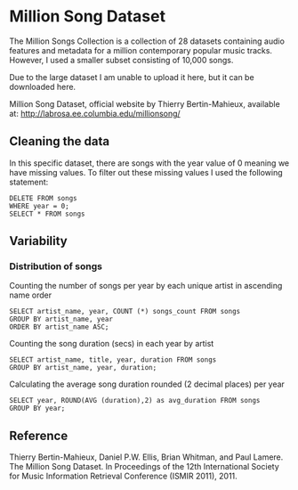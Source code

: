 # Million Song Dataset
The Million Songs Collection is a collection of 28 datasets containing audio features and metadata for a million contemporary popular music tracks. However, I used a smaller subset consisting of 10,000 songs. 

Due to the large dataset I am unable to upload it here, but it can be downloaded here.

Million Song Dataset, official website by Thierry Bertin-Mahieux,
available at: http://labrosa.ee.columbia.edu/millionsong/

## Cleaning the data
In this specific dataset, there are songs with the year value of 0 meaning we have missing values. To filter out these missing values I used the following statement:

```
DELETE FROM songs
WHERE year = 0;
SELECT * FROM songs
```
## Variability
### Distribution of songs
Counting the number of songs per year by each unique artist in ascending name order

```
SELECT artist_name, year, COUNT (*) songs_count FROM songs
GROUP BY artist_name, year
ORDER BY artist_name ASC;
```
Counting the song duration (secs) in each year by artist 

```
SELECT artist_name, title, year, duration FROM songs
GROUP BY artist_name, year, duration;
```
Calculating the average song duration rounded (2 decimal places) per year

```
SELECT year, ROUND(AVG (duration),2) as avg_duration FROM songs
GROUP BY year;
```

## Reference
Thierry Bertin-Mahieux, Daniel P.W. Ellis, Brian Whitman, and Paul Lamere. 
The Million Song Dataset. In Proceedings of the 12th International Society
for Music Information Retrieval Conference (ISMIR 2011), 2011.
